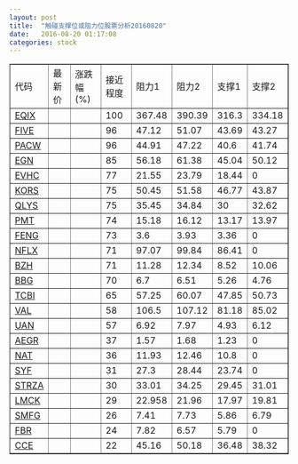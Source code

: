 ```yaml
---
layout: post
title:  "触碰支撑位或阻力位股票分析20160820"
date:   2016-08-20 01:17:08
categories: stock
---
```

<script type="text/javascript">
var stockList = []
stockList.push('gb_eqix');
stockList.push('gb_five');
stockList.push('gb_pacw');
stockList.push('gb_egn');
stockList.push('gb_evhc');
stockList.push('gb_kors');
stockList.push('gb_qlys');
stockList.push('gb_pmt');
stockList.push('gb_feng');
stockList.push('gb_nflx');
stockList.push('gb_bzh');
stockList.push('gb_bbg');
stockList.push('gb_tcbi');
stockList.push('gb_val');
stockList.push('gb_uan');
stockList.push('gb_aegr');
stockList.push('gb_nat');
stockList.push('gb_syf');
stockList.push('gb_strza');
stockList.push('gb_lmck');
stockList.push('gb_smfg');
stockList.push('gb_fbr');
stockList.push('gb_cce');
</script>
<table border="1">
 <tr>
 <td>代码</td>
 <td>最新价</td>
 <td>涨跌幅(%)</td>
 <td>接近程度</td>
 <td>阻力1</td>
 <td>阻力2</td>
 <td>支撑1</td>
 <td>支撑2</td>
</tr>
  <tr id="eqix" class="red">
  <td><a href="http://stock.finance.sina.com.cn/usstock/quotes/EQIX.html" target="_blank">EQIX</a></td><td></td><td></td><td>100</td><td>367.48</td><td>390.39</td><td>316.3</td><td>334.18</td></tr>
  <tr id="five" class="red">
  <td><a href="http://stock.finance.sina.com.cn/usstock/quotes/FIVE.html" target="_blank">FIVE</a></td><td></td><td></td><td>96</td><td>47.12</td><td>51.07</td><td>43.69</td><td>43.27</td></tr>
  <tr id="pacw" class="green">
  <td><a href="http://stock.finance.sina.com.cn/usstock/quotes/PACW.html" target="_blank">PACW</a></td><td></td><td></td><td>96</td><td>44.91</td><td>47.22</td><td>40.6</td><td>41.74</td></tr>
  <tr id="egn" class="red">
  <td><a href="http://stock.finance.sina.com.cn/usstock/quotes/EGN.html" target="_blank">EGN</a></td><td></td><td></td><td>85</td><td>56.18</td><td>61.38</td><td>45.04</td><td>50.12</td></tr>
  <tr id="evhc" class="red">
  <td><a href="http://stock.finance.sina.com.cn/usstock/quotes/EVHC.html" target="_blank">EVHC</a></td><td></td><td></td><td>77</td><td>21.55</td><td>23.79</td><td>18.44</td><td>0</td></tr>
  <tr id="kors" class="red">
  <td><a href="http://stock.finance.sina.com.cn/usstock/quotes/KORS.html" target="_blank">KORS</a></td><td></td><td></td><td>75</td><td>50.45</td><td>51.58</td><td>46.77</td><td>43.87</td></tr>
  <tr id="qlys" class="red">
  <td><a href="http://stock.finance.sina.com.cn/usstock/quotes/QLYS.html" target="_blank">QLYS</a></td><td></td><td></td><td>75</td><td>35.45</td><td>34.84</td><td>30</td><td>32.62</td></tr>
  <tr id="pmt" class="red">
  <td><a href="http://stock.finance.sina.com.cn/usstock/quotes/PMT.html" target="_blank">PMT</a></td><td></td><td></td><td>74</td><td>15.18</td><td>16.12</td><td>13.17</td><td>13.97</td></tr>
  <tr id="feng" class="red">
  <td><a href="http://stock.finance.sina.com.cn/usstock/quotes/FENG.html" target="_blank">FENG</a></td><td></td><td></td><td>73</td><td>3.6</td><td>3.93</td><td>3.36</td><td>0</td></tr>
  <tr id="nflx" class="red">
  <td><a href="http://stock.finance.sina.com.cn/usstock/quotes/NFLX.html" target="_blank">NFLX</a></td><td></td><td></td><td>71</td><td>97.07</td><td>99.84</td><td>86.41</td><td>0</td></tr>
  <tr id="bzh" class="green">
  <td><a href="http://stock.finance.sina.com.cn/usstock/quotes/BZH.html" target="_blank">BZH</a></td><td></td><td></td><td>71</td><td>11.28</td><td>12.34</td><td>8.52</td><td>10.06</td></tr>
  <tr id="bbg" class="red">
  <td><a href="http://stock.finance.sina.com.cn/usstock/quotes/BBG.html" target="_blank">BBG</a></td><td></td><td></td><td>70</td><td>6.7</td><td>6.51</td><td>5.26</td><td>4.76</td></tr>
  <tr id="tcbi" class="green">
  <td><a href="http://stock.finance.sina.com.cn/usstock/quotes/TCBI.html" target="_blank">TCBI</a></td><td></td><td></td><td>65</td><td>57.25</td><td>60.07</td><td>47.85</td><td>50.73</td></tr>
  <tr id="val" class="red">
  <td><a href="http://stock.finance.sina.com.cn/usstock/quotes/VAL.html" target="_blank">VAL</a></td><td></td><td></td><td>58</td><td>106.5</td><td>107.12</td><td>81.18</td><td>85.02</td></tr>
  <tr id="uan" class="red">
  <td><a href="http://stock.finance.sina.com.cn/usstock/quotes/UAN.html" target="_blank">UAN</a></td><td></td><td></td><td>57</td><td>6.92</td><td>7.97</td><td>4.93</td><td>6.12</td></tr>
  <tr id="aegr" class="red">
  <td><a href="http://stock.finance.sina.com.cn/usstock/quotes/AEGR.html" target="_blank">AEGR</a></td><td></td><td></td><td>37</td><td>1.57</td><td>1.68</td><td>1.23</td><td>0</td></tr>
  <tr id="nat" class="green">
  <td><a href="http://stock.finance.sina.com.cn/usstock/quotes/NAT.html" target="_blank">NAT</a></td><td></td><td></td><td>36</td><td>11.93</td><td>12.46</td><td>10.8</td><td>0</td></tr>
  <tr id="syf" class="green">
  <td><a href="http://stock.finance.sina.com.cn/usstock/quotes/SYF.html" target="_blank">SYF</a></td><td></td><td></td><td>31</td><td>27.3</td><td>28.44</td><td>23.74</td><td>0</td></tr>
  <tr id="strza" class="green">
  <td><a href="http://stock.finance.sina.com.cn/usstock/quotes/STRZA.html" target="_blank">STRZA</a></td><td></td><td></td><td>30</td><td>33.01</td><td>34.25</td><td>29.45</td><td>31.01</td></tr>
  <tr id="lmck" class="red">
  <td><a href="http://stock.finance.sina.com.cn/usstock/quotes/LMCK.html" target="_blank">LMCK</a></td><td></td><td></td><td>29</td><td>22.958</td><td>21.96</td><td>17.97</td><td>19.81</td></tr>
  <tr id="smfg" class="green">
  <td><a href="http://stock.finance.sina.com.cn/usstock/quotes/SMFG.html" target="_blank">SMFG</a></td><td></td><td></td><td>26</td><td>7.41</td><td>7.73</td><td>5.86</td><td>6.79</td></tr>
  <tr id="fbr" class="red">
  <td><a href="http://stock.finance.sina.com.cn/usstock/quotes/FBR.html" target="_blank">FBR</a></td><td></td><td></td><td>24</td><td>7.82</td><td>6.57</td><td>5.79</td><td>0</td></tr>
  <tr id="cce" class="green">
  <td><a href="http://stock.finance.sina.com.cn/usstock/quotes/CCE.html" target="_blank">CCE</a></td><td></td><td></td><td>22</td><td>45.16</td><td>50.18</td><td>36.48</td><td>38.32</td></tr>
</table>

